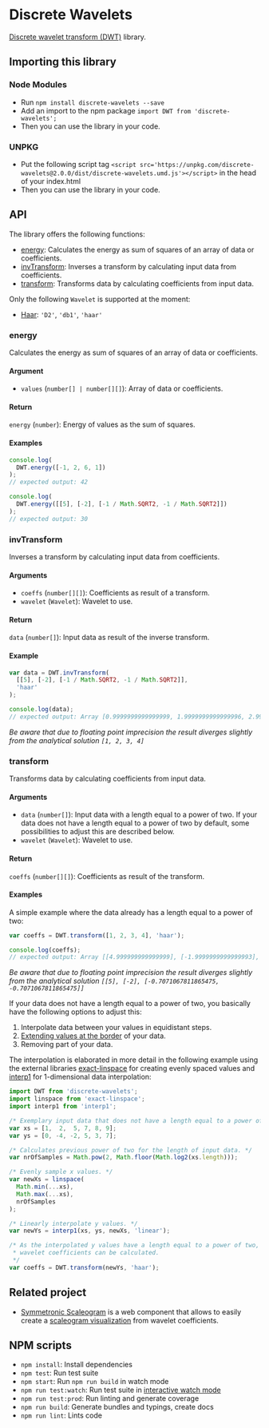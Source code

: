 # Discrete Wavelets

[Discrete wavelet transform (DWT)](https://en.wikipedia.org/wiki/Discrete_wavelet_transform) library.

## Importing this library

### Node Modules

- Run `npm install discrete-wavelets --save`
- Add an import to the npm package `import DWT from 'discrete-wavelets';`
- Then you can use the library in your code.

### UNPKG

- Put the following script tag `<script src='https://unpkg.com/discrete-wavelets@2.0.0/dist/discrete-wavelets.umd.js'></script>` in the head of your index.html
- Then you can use the library in your code.

## API

The library offers the following functions:

- [energy](#energy): Calculates the energy as sum of squares of an array of data or coefficients.
- [invTransform](#invTransform): Inverses a transform by calculating input data from coefficients.
- [transform](#transform): Transforms data by calculating coefficients from input data.

Only the following `Wavelet` is supported at the moment:

- [Haar](https://de.wikipedia.org/wiki/Haar-Wavelet): `'D2'`, `'db1'`, `'haar'`

### energy

Calculates the energy as sum of squares of an array of data or coefficients.

#### Argument

- `values` (`number[] | number[][]`): Array of data or coefficients.

#### Return

`energy` (`number`): Energy of values as the sum of squares.

#### Examples

```javascript
console.log(
  DWT.energy([-1, 2, 6, 1])
);
// expected output: 42

console.log(
  DWT.energy([[5], [-2], [-1 / Math.SQRT2, -1 / Math.SQRT2]])
);
// expected output: 30
```

### invTransform

Inverses a transform by calculating input data from coefficients.

#### Arguments

- `coeffs` (`number[][]`): Coefficients as result of a transform.
- `wavelet` (`Wavelet`): Wavelet to use.

#### Return

`data` (`number[]`): Input data as result of the inverse transform.

#### Example

```javascript
var data = DWT.invTransform(
  [[5], [-2], [-1 / Math.SQRT2, -1 / Math.SQRT2]],
  'haar'
);

console.log(data);
// expected output: Array [0.9999999999999999, 1.9999999999999996, 2.999999999999999, 3.999999999999999]
```

*Be aware that due to floating point imprecision the result diverges slightly from the analytical solution `[1, 2, 3, 4]`*

### transform

Transforms data by calculating coefficients from input data.

#### Arguments

- `data` (`number[]`): Input data with a length equal to a power of two. If your data does not have a length equal to a power of two by default, some possibilities to adjust this are described below.
- `wavelet` (`Wavelet`): Wavelet to use.

#### Return

`coeffs` (`number[][]`): Coefficients as result of the transform.

#### Examples

A simple example where the data already has a length equal to a power of two:

```javascript
var coeffs = DWT.transform([1, 2, 3, 4], 'haar');

console.log(coeffs);
// expected output: Array [[4.999999999999999], [-1.9999999999999993], [-0.7071067811865475, -0.7071067811865475]]
```

*Be aware that due to floating point imprecision the result diverges slightly from the analytical solution `[[5], [-2], [-0.7071067811865475, -0.7071067811865475]]`*

If your data does not have a length equal to a power of two, you basically have the following options to adjust this:

1) Interpolate data between your values in equidistant steps.
2) [Extending values at the border](https://www.mathworks.com/help/wavelet/ug/dealing-with-border-distortion.html) of your data.
3) Removing part of your data.

The interpolation is elaborated in more detail in the following example using the external libraries [exact-linspace](https://github.com/Symmetronic/exact-linspace) for creating evenly spaced values and [interp1](https://github.com/Symmetronic/interp1) for 1-dimensional data interpolation:

```javascript
import DWT from 'discrete-wavelets';
import linspace from 'exact-linspace';
import interp1 from 'interp1';

/* Exemplary input data that does not have a length equal to a power of two. */
var xs = [1,  2,  5, 7, 8, 9];
var ys = [0, -4, -2, 5, 3, 7];

/* Calculates previous power of two for the length of input data. */
var nrOfSamples = Math.pow(2, Math.floor(Math.log2(xs.length)));

/* Evenly sample x values. */
var newXs = linspace(
  Math.min(...xs),
  Math.max(...xs),
  nrOfSamples
);

/* Linearly interpolate y values. */
var newYs = interp1(xs, ys, newXs, 'linear');

/* As the interpolated y values have a length equal to a power of two,
 * wavelet coefficients can be calculated.
 */
var coeffs = DWT.transform(newYs, 'haar');
```

## Related project

- [Symmetronic Scaleogram](https://github.com/Symmetronic/strc-scaleogram) is a web component that allows to easily create a [scaleogram visualization](https://en.wikipedia.org/wiki/Spectrogram) from wavelet coefficients.

## NPM scripts

- `npm install`: Install dependencies
- `npm test`: Run test suite
- `npm start`: Run `npm run build` in watch mode
- `npm run test:watch`: Run test suite in [interactive watch mode](http://facebook.github.io/jest/docs/cli.html#watch)
- `npm run test:prod`: Run linting and generate coverage
- `npm run build`: Generate bundles and typings, create docs
- `npm run lint`: Lints code
